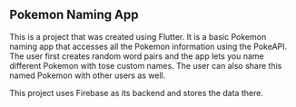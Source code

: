 ## Pokemon Naming App

This is a project that was created using Flutter. It is a basic Pokemon naming app that accesses all the Pokemon information using the PokeAPI. 
The user first creates random word pairs and the app lets you name different Pokemon with tose custom names.
The user can also share this named Pokemon with other users as well.

This project uses Firebase as its backend and stores the data there.
